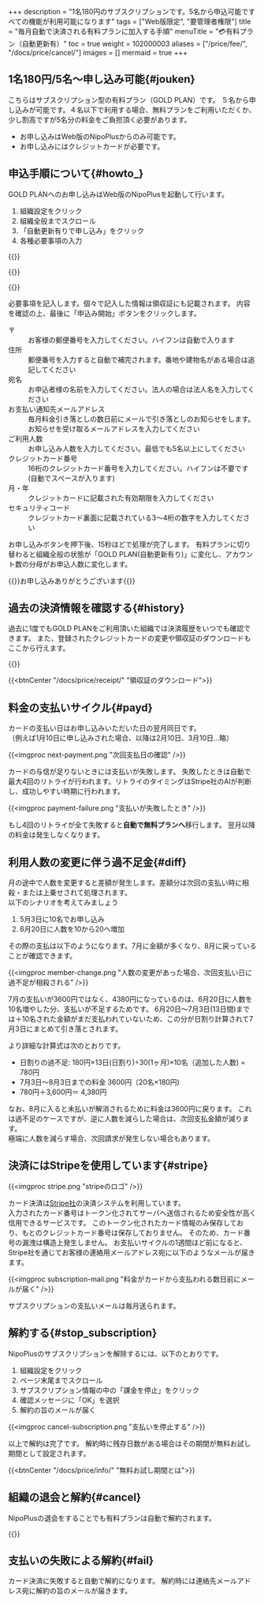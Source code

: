 +++
description = "1名180円のサブスクリプションです。5名から申込可能ですべての機能が利用可能になります"
tags = ["Web版限定", "要管理者権限"]
title = "毎月自動で決済される有料プランに加入する手順"
menuTitle = "💳有料プラン（自動更新有）"
toc = true
weight = 102000003
aliases = ["/price/fee/", "/docs/price/cancel/"]
images = []
mermaid = true
+++

## 1名180円/5名〜申し込み可能{#jouken}

こちらはサブスクリプション型の有料プラン（GOLD PLAN）です。
５名から申し込みが可能です。４名以下で利用する場合、無料プランをご利用いただくか、少し割高ですが5名分の料金をご負担頂く必要があります。  

- お申し込みはWeb版のNipoPlusからのみ可能です。
- お申し込みにはクレジットカードが必要です。

## 申込手順について{#howto_}

GOLD PLANへのお申し込みはWeb版のNipoPlusを起動して行います。

1. 組織設定をクリック
1. 組織全般までスクロール
1. 「自動更新有りで申し込み」をクリック
1. 各種必要事項の入力

{{<appscreen filename="entry" msg="組織設定からGOLD PLANへ申込みができます">}}

{{<nextArrow>}}

{{<appscreen filename="input-card" msg="クレジットカード番号や申込み人数などの必要事項を記入してください">}}

必要事項を記入します。個々で記入した情報は領収証にも記載されます。
内容を確認の上、最後に「申込み開始」ボタンをクリックします。

<dl class="basic">
  <dt>〒</dt>
  <dd>お客様の郵便番号を入力してください。ハイフンは自動で入ります</dd>
  <dt>住所</dt>
  <dd>郵便番号を入力すると自動で補完されます。番地や建物名がある場合は追記してください</dd>
  <dt>宛名</dt>
  <dd>お申込者様の名前を入力してください。法人の場合は法人名を入力してください</dd>
  <dt>お支払い通知先メールアドレス</dt>
  <dd>毎月料金引き落としの数日前にメールで引き落としのお知らせをします。お知らせを受け取るメールアドレスを入力してください</dd>
  <dt>ご利用人数</dt>
  <dd>お申し込み人数を入力してください。最低でも5名以上にしてください</dd>
  <dt>クレジットカード番号</dt>
  <dd>16桁のクレジットカード番号を入力してください。ハイフンは不要です(自動でスペースが入ります)</dd>
  <dt>月・年</dt>
  <dd>クレジットカードに記載された有効期限を入力してください</dd>
  <dt>セキュリティコード</dt>
  <dd>クレジットカード裏面に記載されている3〜4桁の数字を入力してください</dd>
</dl>

お申し込みボタンを押下後、15秒ほどで処理が完了します。
有料プランに切り替わると組織全般の状態が「GOLD PLAN(自動更新有り)」に変化し、アカウント数の分母がお申込人数に変化します。

{{<alice pos="right" icon="ok">}}お申し込みありがとうございます{{</alice>}}

## 過去の決済情報を確認する{#history}

過去に1度でもGOLD PLANをご利用頂いた組織では決済履歴をいつでも確認できます。
また、登録されたクレジットカードの変更や領収証のダウンロードもここから行えます。



{{<appscreen filename="receipt" msg="これまでの決済履歴を確認。領収証のダウンロードもここからできます">}}

{{<btnCenter "/docs/price/receipt/" "領収証のダウンロード">}}


## 料金の支払いサイクル{#payd}

カードの支払い日はお申し込みいただいた日の翌月同日です。  
（例えば1月10日に申し込みされた場合、以降は2月10日、3月10日...略）

{{<imgproc next-payment.png "次回支払日の確認" />}}

カードの与信が足りないときには支払いが失敗します。
失敗したときは自動で最大4回のリトライが行われます。リトライのタイミングはStripe社のAIが判断し、成功しやすい時期に行われます。

{{<imgproc payment-failure.png "支払いが失敗したとき" />}}

もし4回のリトライが全て失敗すると**自動で無料プランへ**移行します。
翌月以降の料金は発生しなくなります。

## 利用人数の変更に伴う過不足金{#diff}

月の途中で人数を変更すると差額が発生します。差額分は次回の支払い時に相殺・または上乗せされて処理されます。  
以下のシナリオを考えてみましょう

1. 5月3日に10名でお申し込み
1. 6月20日に人数を10から20へ増加

その際の支払は以下のようになります。7月に金額が多くなり、8月に戻っていることが確認できます。

{{<imgproc member-change.png "人数の変更があった場合、次回支払い日に過不足が相殺される" />}}

7月の支払いが3600円ではなく、4380円になっているのは、6月20日に人数を10名増やした分、支払いが不足するためです。
6月20日〜7月3日(13日間)までは＋10名された金額がまだ支払われていないため、この分が日割り計算されて7月3日にまとめて引き落とされます。

より詳細な計算式は次のとおりです。

- 日割りの過不足: 180円×13日(日割り)÷30(1ヶ月)×10名（追加した人数) = 780円
- 7月3日〜8月3日までの料金 3600円（20名×180円)
- 780円＋3,600円＝ 4,380円

なお、8月に入ると未払いが解消されるために料金は3600円に戻ります。
これは過不足のケースですが、逆に人数を減らした場合は、次回支払金額が減ります。  
極端に人数を減らす場合、次回請求が発生しない場合もあります。

## 決済にはStripeを使用しています{#stripe}

{{<imgproc stripe.png "stripeのロゴ" />}}

カード決済は[Stripe社](https://stripe.com/jp)の決済システムを利用しています。  
入力されたカード番号はトークン化されてサーバへ送信されるため安全性が高く信用できるサービスです。
このトークン化されたカード情報のみ保存しており、もとのクレジットカード番号は保存しておりません。
そのため、カード番号の漏洩は構造上発生しません。
お支払いサイクルの1週間ほど前になると、Stripe社を通じてお客様の連絡用メールアドレス宛に以下のようなメールが届きます。

{{<imgproc subscription-mail.png "料金がカードから支払われる数日前にメールが届く" />}}

サブスクリプションの支払いメールは毎月送られます。

## 解約する{#stop_subscription}

NipoPlusのサブスクリプションを解除するには、以下のとおりです。

1. 組織設定をクリック
1. ページ末尾までスクロール
1. サブスクリプション情報の中の「課金を停止」をクリック
1. 確認メッセージに「OK」を選択
1. 解約の旨のメールが届く

{{<imgproc cancel-subscription.png "支払いを停止する" />}}

以上で解約は完了です。
解約時に残存日数がある場合はその期間が無料お試し期間として設定されます。

{{<btnCenter "/docs/price/info/" "無料お試し期間とは">}}

## 組織の退会と解約{#cancel}

NipoPlusの退会をすることでも有料プランは自動で解約されます。

{{<appscreen filename="withdrawal" msg="組織設定を開き、退会の項目までスクロールしてください。退会ボタンをクリックするとパスワード入力画面が表示されます">}}

## 支払いの失敗による解約{#fail}

カード決済に失敗すると自動で解約になります。
解約時には連絡先メールアドレス宛に解約の旨のメールが届きます。
